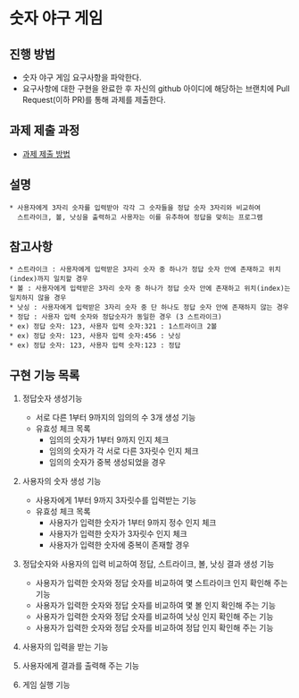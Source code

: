 # 숫자 야구 게임

## 진행 방법

* 숫자 야구 게임 요구사항을 파악한다.
* 요구사항에 대한 구현을 완료한 후 자신의 github 아이디에 해당하는 브랜치에 Pull Request(이하 PR)를 통해 과제를 제출한다.

## 과제 제출 과정

* [과제 제출 방법](https://github.com/next-step/nextstep-docs/tree/master/precourse)

## 설명

    * 사용자에게 3자리 숫자를 입력받아 각각 그 숫자들을 정답 숫자 3자리와 비교하여
      스트라이크, 볼, 낫싱을 출력하고 사용자는 이를 유추하여 정답을 맞히는 프로그램

## 참고사항

    * 스트라이크 : 사용자에게 입력받은 3자리 숫자 중 하나가 정답 숫자 안에 존재하고 위치(index)까지 일치할 경우
    * 볼 : 사용자에게 입력받은 3자리 숫자 중 하나가 정답 숫자 안에 존재하고 위치(index)는 일치하지 않을 경우
    * 낫싱 : 사용자에게 입력받은 3자리 숫자 중 단 하나도 정답 숫자 안에 존재하지 않는 경우
    * 정답 : 사용자 입력 숫자와 정답숫자가 동일한 경우 (3 스트라이크)
    * ex) 정답 숫자: 123, 사용자 입력 숫자:321 : 1스트라이크 2볼
    * ex) 정답 숫자: 123, 사용자 입력 숫자:456 : 낫싱
    * ex) 정답 숫자: 123, 사용자 입력 숫자:123 : 정답

## 구현 기능 목록

1. 정답숫자 생성기능
    * 서로 다른 1부터 9까지의 임의의 수 3개 생성 기능
    * 유효성 체크 목록
        * 임의의 숫자가 1부터 9까지 인지 체크
        * 임의의 숫자가 각 서로 다른 3자릿수 인지 체크
        * 임의의 숫자가 중복 생성되었을 경우


2. 사용자의 숫자 생성 기능
    * 사용자에게 1부터 9까지 3자릿수를 입력받는 기능
    * 유효성 체크 목록
        * 사용자가 입력한 숫자가 1부터 9까지 정수 인지 체크
        * 사용자가 입력한 숫자가 3자릿수 인지 체크
        * 사용자가 입력한 숫자에 중복이 존재할 경우


3. 정답숫자와 사용자의 입력 비교하여 정답, 스트라이크, 볼, 낫싱 결과 생성 기능
    * 사용자가 입력한 숫자와 정답 숫자를 비교하여 몇 스트라이크 인지 확인해 주는 기능
    * 사용자가 입력한 숫자와 정답 숫자를 비교하여 몇 볼 인지 확인해 주는 기능
    * 사용자가 입력한 숫자와 정답 숫자를 비교하여 낫싱 인지 확인해 주는 기능
    * 사용자가 입력한 숫자와 정답 숫자를 비교하여 정답 인지 확인해 주는 기능

   
4. 사용자의 입력을 받는 기능


5. 사용자에게 결과를 출력해 주는 기능


6. 게임 실행 기능
